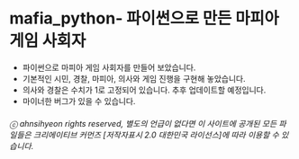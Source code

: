 # mafia_python- 파이썬으로 만든 마피아 게임 사회자

- 파이썬으로 마피아 게임 사회자를 만들어 보았습니다.
- 기본적인 시민, 경찰, 마피아, 의사와 게임 진행을 구현해 놓았습니다.
- 의사와 경찰은 수치가 1로 고정되어 있습니다. 추후 업데이트할 예정입니다.
- 마이너한 버그가 있을 수 있습니다.

###### ⓒ ahnsihyeon rights reserved, 별도의 언급이 없다면 이 사이트에 공개된 모든 파일들은 크리에이티브 커먼즈 [저작자표시 2.0 대한민국 라이선스]에 따라 이용할 수 있습니다.
